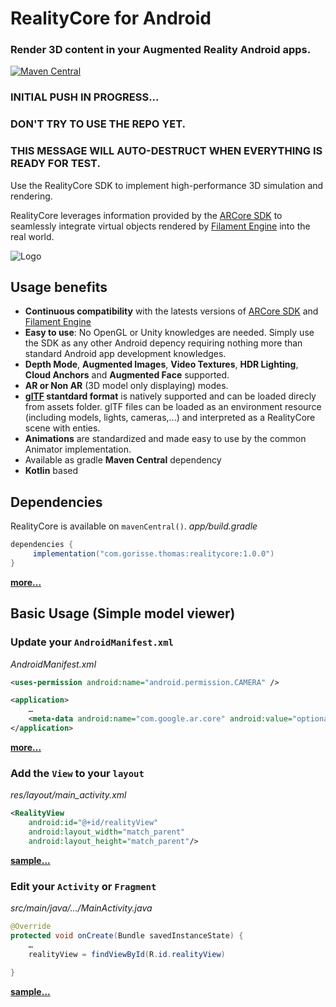 # RealityCore for Android


### Render 3D content in your Augmented Reality Android apps.

[![Maven Central](https://img.shields.io/maven-central/v/com.gorisse.thomas/realitycore.svg?label=Maven%20Central)](https://search.maven.org/search?q=g:%22com.gorisse.thomas%22%20AND%20a:%22realitycore%22)


### INITIAL PUSH IN PROGRESS...
### DON'T TRY TO USE THE REPO YET.
### THIS MESSAGE WILL AUTO-DESTRUCT WHEN EVERYTHING IS READY FOR TEST.

Use the RealityCore SDK to implement high-performance 3D simulation and rendering.

RealityCore leverages information provided by the [ARCore SDK](https://github.com/google-ar/arcore-android-sdk) to seamlessly integrate virtual objects rendered by [Filament Engine](https://github.com/google/filament) into the real world.

![Logo](https://thomasgorisse.github.io/realitycore/images/logos/realitycore_logo.png)



## Usage benefits

* **Continuous compatibility** with the latests versions of [ARCore SDK](https://github.com/google-ar/arcore-android-sdk) and [Filament Engine](https://github.com/google/filament) 
* **Easy to use**: No OpenGL or Unity knowledges are needed. Simply use the SDK as any other Android depency requiring nothing more than standard Android app development knowledges.
* **Depth Mode**, **Augmented Images**, **Video Textures**, **HDR Lighting**, **Cloud Anchors** and **Augmented Face** supported.
* **AR or Non AR** (3D model only displaying) modes.
* **<a href="https://www.khronos.org/gltf/">glTF</a> stantdard format** is natively supported and can be loaded direcly from assets folder. glTF files can be loaded as an environment resource (including models, lights, cameras,...) and interpreted as a RealityCore scene with enties.
* **Animations** are standardized and made easy to use by the common Animator implementation.
* Available as gradle **Maven Central** dependency
* **Kotlin** based



## Dependencies
RealityCore is available on `mavenCentral()`.
*app/build.gradle*
```gradle
dependencies {
     implementation("com.gorisse.thomas:realitycore:1.0.0")
}
```

**[more...](https://thomasgorisse.github.io/realitycore/dependencies)**



## Basic Usage (Simple model viewer)


### Update your `AndroidManifest.xml`

*AndroidManifest.xml*
```xml
<uses-permission android:name="android.permission.CAMERA" />

<application>
    …
    <meta-data android:name="com.google.ar.core" android:value="optional" />
</application>
```

**[more...](https://thomasgorisse.github.io/realitycore/manifest)**


### Add the `View` to your `layout`
*res/layout/main_activity.xml*
```xml
<RealityView
    android:id="@+id/realityView"
    android:layout_width="match_parent"
    android:layout_height="match_parent"/>
```

**[sample...](samples/modelviewer/src/main/res/layout/activity_main.xml)**


### Edit your `Activity` or `Fragment`
*src/main/java/…/MainActivity.java*
```java
@Override
protected void onCreate(Bundle savedInstanceState) {
    …
    realityView = findViewById(R.id.realityView)
    
}
```

**[sample...](samples/gltf/src/main/java/com/google/ar/sceneform/samples/gltf/MainActivity.java)**


